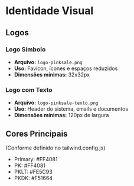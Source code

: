 # Identidade Visual

## Logos

### Logo Símbolo
- **Arquivo:** `logo-pinksale.png`
- **Uso:** Favicon, ícones e espaços reduzidos
- **Dimensões mínimas:** 32x32px

### Logo com Texto
- **Arquivo:** `logo-pinksale-texto.png`
- **Uso:** Header do sistema, emails e documentos
- **Dimensões mínimas:** 120px de largura

## Cores Principais
(Conforme definido no tailwind.config.js)
- Primary: #FF4081
- PK: #FF4081
- PKLT: #FE5C93
- PKDK: #F51664